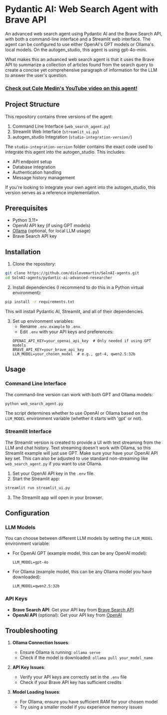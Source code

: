 # Pydantic AI: Web Search Agent with Brave API

An advanced web search agent using Pydantic AI and the Brave Search API, with both a command-line interface and a Streamlit web interface. The agent can be configured to use either OpenAI's GPT models or Ollama's local models. On the autogen_studio, this agent is using gpt-4o-mini.

What makes this an advanced web search agent is that it uses the Brave API to summarize a collection of articles found from the search query to create a concise yet comprehensive
paragraph of information for the LLM to answer the user's question.

### [Check out Cole Medin's YouTube video on this agent!](https://youtu.be/pC17ge_2n0Q)

## Project Structure

This repository contains three versions of the agent:
1. Command Line Interface (`web_search_agent.py`)
2. Streamlit Web Interface (`streamlit_ui.py`)
3. autogen_studio Integration (`studio-integration-version/`)

The `studio-integration-version` folder contains the exact code used to integrate this agent into the autogen_studio. This includes:
- API endpoint setup
- Database integration
- Authentication handling
- Message history management

If you're looking to integrate your own agent into the autogen_studio, this version serves as a reference implementation.

## Prerequisites

- Python 3.11+
- OpenAI API key (if using GPT models)
- [Ollama](https://ollama.ai/) (optional, for local LLM usage)
- Brave Search API key

## Installation

1. Clone the repository:
```bash
git clone https://github.com/dislovemartin/SolnAI-agents.git
cd SolnAI-agents/pydantic-ai-advanced-researcher
```

2. Install dependencies (I recommend to do this in a Python virtual environment):
```bash
pip install -r requirements.txt
```

This will install Pydantic AI, Streamlit, and all of their dependencies.

3. Set up environment variables:
   - Rename `.env.example` to `.env`.
   - Edit `.env` with your API keys and preferences:
   ```env
   OPENAI_API_KEY=your_openai_api_key  # Only needed if using GPT models
   BRAVE_API_KEY=your_brave_api_key
   LLM_MODEL=your_chosen_model  # e.g., gpt-4, qwen2.5:32b
   ```

## Usage

### Command Line Interface

The command-line version can work with both GPT and Ollama models:

```bash
python web_search_agent.py
```

The script determines whether to use OpenAI or Ollama based on the `LLM_MODEL` environment variable (whether it starts with 'gpt' or not).

### Streamlit Interface

The Streamlit version is created to provide a UI with text streaming from the LLM and chat history. Text streaming doesn't work with Ollama, so this Streamlit example will just use GPT. Make sure your have your OpenAI API key set. This can also be adjusted to use standard non-streaming like `web_search_agent.py` if you want to use Ollama.

1. Set your OpenAI API key in the `.env` file.
2. Start the Streamlit app:
```bash
streamlit run streamlit_ui.py
```
3. The Streamlit app will open in your browser.

## Configuration

### LLM Models

You can choose between different LLM models by setting the `LLM_MODEL` environment variable:

- For OpenAI GPT (example model, this can be any OpenAI model):
  ```env
  LLM_MODEL=gpt-4o
  ```

- For Ollama (example model, this can be any Ollama model you have downloaded):
  ```env
  LLM_MODEL=qwen2.5:32b
  ```

### API Keys

- **Brave Search API**: Get your API key from [Brave Search API](https://brave.com/search/api/)
- **OpenAI API** (optional): Get your API key from [OpenAI](https://platform.openai.com/api-keys)

## Troubleshooting

1. **Ollama Connection Issues**:
   - Ensure Ollama is running: `ollama serve`
   - Check if the model is downloaded: `ollama pull your_model_name`

2. **API Key Issues**:
   - Verify your API keys are correctly set in the `.env` file
   - Check if your Brave API key has sufficient credits

3. **Model Loading Issues**:
   - For Ollama, ensure you have sufficient RAM for your chosen model
   - Try using a smaller model if you experience memory issues
